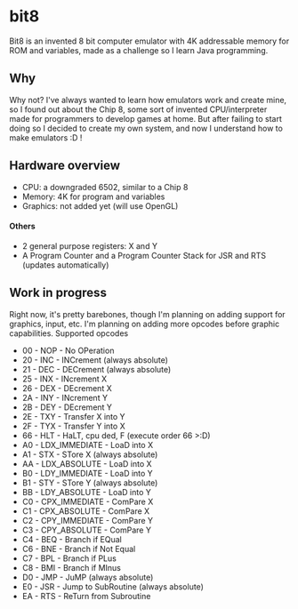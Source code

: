 # bit8
Bit8 is an invented 8 bit computer emulator with 4K addressable memory for ROM and variables, made as a challenge so I learn Java programming.

## Why
Why not? I've always wanted to learn how emulators work and create mine, so I found out about the Chip 8, some sort of invented CPU/interpreter made for programmers to develop games at home. But after failing to start doing so I decided to create my own system, and now I understand how to make emulators :D !

## Hardware overview
- CPU: a downgraded 6502, similar to a Chip 8
- Memory: 4K for program and variables
- Graphics: not added yet (will use OpenGL)

#### Others
- 2 general purpose registers: X and Y
- A Program Counter and a Program Counter Stack for JSR and RTS (updates automatically)

## Work in progress
Right now, it's pretty barebones, though I'm planning on adding support for graphics, input, etc. I'm planning on adding more opcodes before graphic capabilities.
Supported opcodes
- 00  -  NOP            - No OPeration
- 20  -  INC            - INCrement (always absolute)
- 21  -  DEC            - DECrement (always absolute)
- 25  -  INX            - INcrement X
- 26  -  DEX            - DEcrement X
- 2A  -  INY            - INcrement Y
- 2B  -  DEY            - DEcrement Y
- 2E  -  TXY            - Transfer X into Y
- 2F  -  TYX            - Transfer Y into X
- 66  -  HLT            - HaLT, cpu ded, F (execute order 66 >:D)
- A0  -  LDX_IMMEDIATE  -  LoaD into X
- A1  -  STX            -  STore X (always absolute)
- AA  -  LDX_ABSOLUTE   - LoaD into X
- B0  -  LDY_IMMEDIATE  - LoaD into Y
- B1  -  STY            - STore Y (always absolute)
- BB  -  LDY_ABSOLUTE   - LoaD into Y
- C0  -  CPX_IMMEDIATE  - ComPare X
- C1  -  CPX_ABSOLUTE   - ComPare X
- C2  -  CPY_IMMEDIATE  - ComPare Y
- C3  -  CPY_ABSOLUTE   - ComPare Y
- C4  -  BEQ            - Branch if EQual
- C6  -  BNE            - Branch if Not Equal
- C7  -  BPL            - Branch if PLus
- C8  -  BMI            - Branch if MInus
- D0  -  JMP            - JuMP (always absolute)
- E0  -  JSR            - Jump to SubRoutine (always absolute)
- EA  -  RTS            - ReTurn from Subroutine
